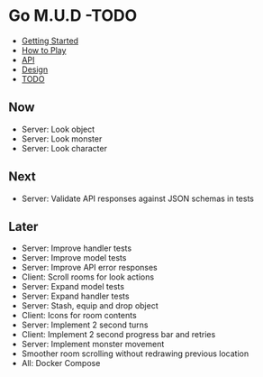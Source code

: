 # Go M.U.D -TODO

- [Getting Started](README.md)
- [How to Play](README-HOWTOPLAY.md)
- [API](README-API.md)
- [Design](README-DESIGN.md)
- [TODO](README-TODO.md)

## Now

- Server: Look object
- Server: Look monster
- Server: Look character

## Next

- Server: Validate API responses against JSON schemas in tests

## Later

- Server: Improve handler tests
- Server: Improve model tests
- Server: Improve API error responses
- Client: Scroll rooms for look actions
- Server: Expand model tests
- Server: Expand handler tests
- Server: Stash, equip and drop object
- Client: Icons for room contents
- Server: Implement 2 second turns
- Client: Implement 2 second progress bar and retries
- Server: Implement monster movement
- Smoother room scrolling without redrawing previous location
- All: Docker Compose
